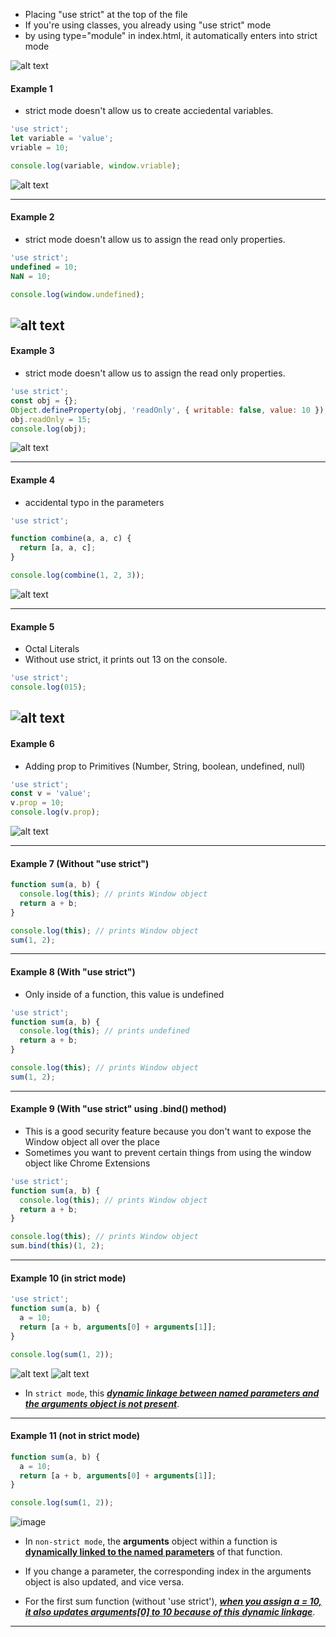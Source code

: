 - Placing "use strict" at the top of the file
- If you're using classes, you already using "use strict" mode
- by using type="module" in index.html, it automatically enters into strict mode

<!-- HERE 1 -->

![alt text](<images used/Strict Mode-1.png>)

#### Example 1

- strict mode doesn't allow us to create acciedental variables.

```js
'use strict';
let variable = 'value';
vriable = 10;

console.log(variable, window.vriable);
```

<!-- HERE 2 -->

![alt text](<images used/Strict Mode-2.png>)

---

#### Example 2

- strict mode doesn't allow us to assign the read only properties.

```js
'use strict';
undefined = 10;
NaN = 10;

console.log(window.undefined);
```

<!-- HERE 3 -->

## ![alt text](<images used/Strict Mode-3.png>)

#### Example 3

- strict mode doesn't allow us to assign the read only properties.

```js
'use strict';
const obj = {};
Object.defineProperty(obj, 'readOnly', { writable: false, value: 10 });
obj.readOnly = 15;
console.log(obj);
```

<!-- HERE 4 -->

![alt text](<images used/Strict Mode-4.png>)

---

#### Example 4

- accidental typo in the parameters

```js
'use strict';

function combine(a, a, c) {
  return [a, a, c];
}

console.log(combine(1, 2, 3));
```

<!-- HERE 5 -->

![alt text](<images used/Strict Mode-5.png>)

---

#### Example 5

- Octal Literals
- Without use strict, it prints out 13 on the console.

```js
'use strict';
console.log(015);
```

<!-- HERE 6 -->

## ![alt text](<images used/Strict Mode-6.png>)

#### Example 6

- Adding prop to Primitives (Number, String, boolean, undefined, null)

```js
'use strict';
const v = 'value';
v.prop = 10;
console.log(v.prop);
```

<!-- HERE 7 -->

![alt text](<images used/Strict Mode-7.png>)

---

#### Example 7 (Without "use strict")

```js
function sum(a, b) {
  console.log(this); // prints Window object
  return a + b;
}

console.log(this); // prints Window object
sum(1, 2);
```

---

#### Example 8 (With "use strict")

- Only inside of a function, this value is undefined

```js
'use strict';
function sum(a, b) {
  console.log(this); // prints undefined
  return a + b;
}

console.log(this); // prints Window object
sum(1, 2);
```

---

#### Example 9 (With "use strict" using .bind() method)

- This is a good security feature because you don't want to expose the Window object all over the place
- Sometimes you want to prevent certain things from using the window object like Chrome Extensions

```js
'use strict';
function sum(a, b) {
  console.log(this); // prints Window object
  return a + b;
}

console.log(this); // prints Window object
sum.bind(this)(1, 2);
```

---

#### Example 10 (in strict mode)

```js
'use strict';
function sum(a, b) {
  a = 10;
  return [a + b, arguments[0] + arguments[1]];
}

console.log(sum(1, 2));
```

<!-- HERE 8 -->

![alt text](<images used/Strict Mode-8.png>) ![alt text](<images used/Strict Mode-9.png>)

- In `strict mode`, this <ins>**_dynamic linkage between named parameters and the arguments object is not present_**</ins>.

---

#### Example 11 (not in strict mode)

```js
function sum(a, b) {
  a = 10;
  return [a + b, arguments[0] + arguments[1]];
}

console.log(sum(1, 2));
```

<!-- HERE 9 -->

![image](https://user-images.githubusercontent.com/42731246/215264867-bf92a1e4-207d-4a79-a65e-fdd6361f8e86.png)

- In `non-strict mode`, the **arguments** object within a function is <ins>**dynamically linked to the named parameters**</ins> of that function.
- If you change a parameter, the corresponding index in the arguments object is also updated, and vice versa.

- For the first sum function (without 'use strict'), <ins>**_when you assign a = 10, it also updates arguments[0] to 10 because of this dynamic linkage_**</ins>.

---
